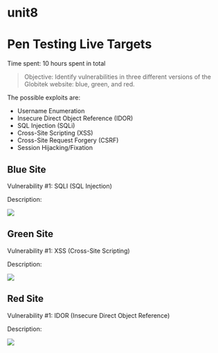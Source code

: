 # unit8

# Pen Testing Live Targets

Time spent: 10 hours spent in total

> Objective: Identify vulnerabilities in three different versions of the Globitek website: blue, green, and red.

The possible exploits are:

* Username Enumeration
* Insecure Direct Object Reference (IDOR)
* SQL Injection (SQLi)
* Cross-Site Scripting (XSS)
* Cross-Site Request Forgery (CSRF)
* Session Hijacking/Fixation


## Blue Site

Vulnerability #1: SQLI (SQL Injection)

Description:

<img src="BLUE_sqli.gif">


## Green Site

Vulnerability #1: XSS (Cross-Site Scripting)

Description:

<img src="Green_XSS.gif">


## Red Site

Vulnerability #1: IDOR (Insecure Direct Object Reference)

Description:

<img src="Red_Idor.gif">


